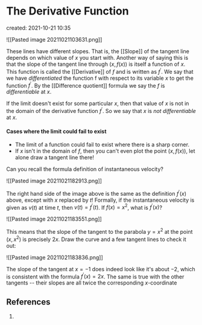 # The Derivative Function
created: 2021-10-21 10:35

![[Pasted image 20211021103631.png]]

These lines have different slopes. That is, the [[Slope]] of the tangent line depends on which value of $x$ you start with. Another way of saying this is that the slope of the tangent line through $(x,f(x))$ is itself a function of $x$. This function is called the [[Derivative]] of $f$ and is written as $f^{'}$. We say that we have *differentiated* the function f with respect to its variable $x$ to get the function $f^{'}$. By the [[Difference quotient]] formula we say the $f$ is *differentiable* at $x$. 

If the limit doesn't exist for some particular $x$, then that value of $x$ is not in the domain of the derivative function $f^{'}$. So we say that $x$ is *not differentiable* at $x$. 

#### Cases where the limit could fail to exist
* The limit of a function could fail to exist where there is a sharp corner.
* If $x$ isn't in the domain of $f$, then you can't even plot the point $(x,f(x))$, let alone draw a tangent line there!

Can you recall the formula definition of instantaneous velocity?

![[Pasted image 20211021182913.png]]

The right hand side of the image above is the same as the definition $f^{'}(x)$ above, except with $x$ replaced by $t$! Formally, if the instantaneous velocity is given as $v(t)$ at time $t$, then $v(t)=f^{'}(t)$. If $f(x)=x^2$, what is $f^{'}(x)$?

![[Pasted image 20211021183551.png]]

This means that the slope of the tangent to the parabola $y=x^2$ at the point $(x,x^2)$ is precisely $2x$. Draw the curve and a few tangent lines to check it out:

![[Pasted image 20211021183836.png]]

The slope of the tangent at $x=-1$ does indeed look like it's about $-2$, which is consistent with the formula $f^{'}(x)=2x$. The same is true with the other tangents -- their slopes are all twice the corresponding $x$-coordinate

## References
1. 